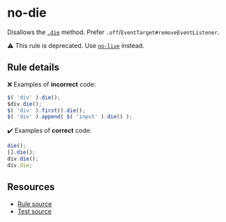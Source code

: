 # no-die

Disallows the [`.die`](https://api.jquery.com/die/) method. Prefer `.off`/`EventTarget#removeEventListener`.

⚠️ This rule is deprecated. Use [`no-live`](no-live.md) instead.

## Rule details

❌ Examples of **incorrect** code:
```js
$( 'div' ).die();
$div.die();
$( 'div' ).first().die();
$( 'div' ).append( $( 'input' ).die() );
```

✔️ Examples of **correct** code:
```js
die();
[].die();
div.die();
div.die;
```

## Resources

* [Rule source](/src/rules/no-die.js)
* [Test source](/src/tests/no-die.js)

